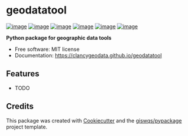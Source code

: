 # geodatatool


[![image](https://img.shields.io/pypi/v/geodatatool.svg)](https://pypi.python.org/pypi/geodatatool)
[![image](https://img.shields.io/conda/vn/conda-forge/geodatatool.svg)](https://anaconda.org/conda-forge/geodatatool)
[![image](https://pepy.tech/badge/geodatatool)](https://pepy.tech/project/geodatatool)
[![image](https://github.com/clancygeodata/geodatatool/workflows/docs/badge.svg)](https://geodatatool.org)
[![image](https://github.com/clancygeodata/geodatatool/workflows/build/badge.svg)](https://github.com/clancygeodata/geodatatool/actions?query=workflow%3Abuild)
[![image](https://img.shields.io/badge/License-MIT-yellow.svg)](https://opensource.org/licenses/MIT)

**Python package for geographic data tools**


-   Free software: MIT license
-   Documentation: https://clancygeodata.github.io/geodatatool
    

## Features

-   TODO

## Credits

This package was created with [Cookiecutter](https://github.com/cookiecutter/cookiecutter) and the [giswqs/pypackage](https://github.com/giswqs/pypackage) project template.
